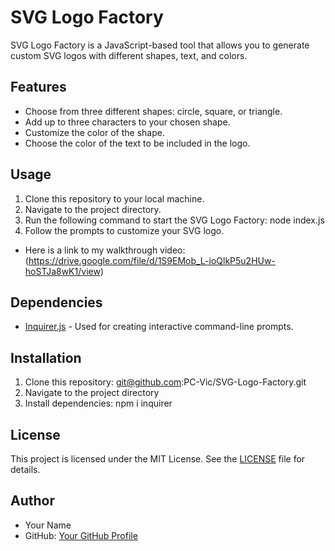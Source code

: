 # SVG Logo Factory

SVG Logo Factory is a JavaScript-based tool that allows you to generate custom SVG logos with different shapes, text, and colors.

## Features

- Choose from three different shapes: circle, square, or triangle.
- Add up to three characters to your chosen shape.
- Customize the color of the shape.
- Choose the color of the text to be included in the logo.

## Usage

1. Clone this repository to your local machine.
2. Navigate to the project directory.
3. Run the following command to start the SVG Logo Factory: node index.js
4. Follow the prompts to customize your SVG logo.
- Here is a link to my walkthrough video: (https://drive.google.com/file/d/1S9EMob_L-ioQlkP5u2HUw-hoSTJa8wK1/view)

## Dependencies

- [Inquirer.js](https://www.npmjs.com/package/inquirer) - Used for creating interactive command-line prompts.

## Installation

1. Clone this repository: git@github.com:PC-Vic/SVG-Logo-Factory.git
2. Navigate to the project directory
3. Install dependencies: npm i inquirer
   

## License

This project is licensed under the MIT License. See the [LICENSE](LICENSE) file for details.

## Author

- Your Name
- GitHub: [Your GitHub Profile](https://github.com/PC-Vic)








